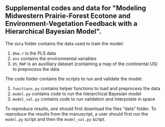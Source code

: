 ## Supplemental codes and data for "Modeling Midwestern Prairie-Forest Ecotone and Environment-Vegetation Feedback with a Hierarchical Bayesian Model".

The `data` folder contains the data used to train the model:
1) `8km.r` is the PLS data
2) `env` contains the environmental variables
3) `US_MAP` is an auxilliary dataset (containing a map of the continental US) to preprocess the data

The code folder contains the scripts to run and validate the model:
1) `functions.py` contains helper functions to load and preprocess the data
2) `model.py` contains code to run the hierarchical Bayesian model
3) `model_val.py` contains code to run validation and interpolate in space

To reproduce results, one should first download the files “data” folder. To reproduce the results from the manuscript, a user should first run the `model.py` script and then the `model_val.py` script.
